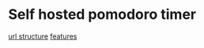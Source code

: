 # Self hosted pomodoro timer

[url structure](./doc/url-tree.md)
[features](./doc/implementing-functionarity)
